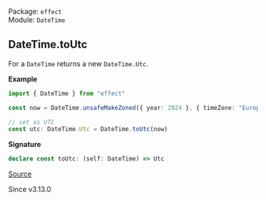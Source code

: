 Package: `effect`<br />
Module: `DateTime`<br />

## DateTime.toUtc

For a `DateTime` returns a new `DateTime.Utc`.

**Example**

```ts
import { DateTime } from "effect"

const now = DateTime.unsafeMakeZoned({ year: 2024 }, { timeZone: "Europe/London" })

// set as UTC
const utc: DateTime.Utc = DateTime.toUtc(now)
```

**Signature**

```ts
declare const toUtc: (self: DateTime) => Utc
```

[Source](https://github.com/Effect-TS/effect/tree/main/packages/effect/src/DateTime.ts#L535)

Since v3.13.0